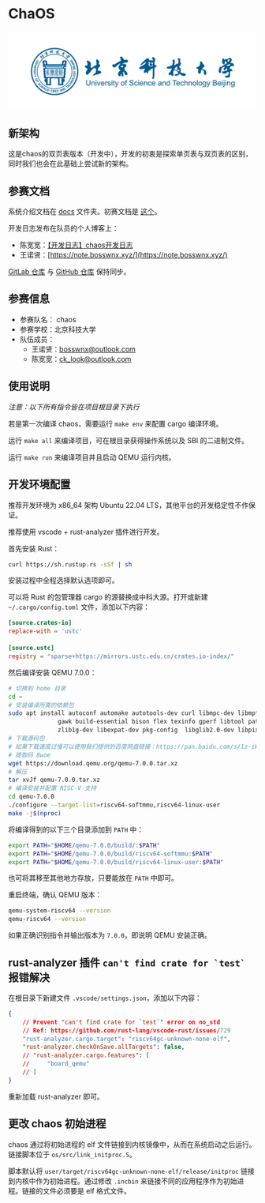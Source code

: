 # ChaOS

![USTB](./docs/image/USTB.jpg)

## 新架构
这是chaos的双页表版本（开发中），开发的初衷是探索单页表与双页表的区别，同时我们也会在此基础上尝试新的架构。

## 参赛文档

系统介绍文档在 [docs](./docs/) 文件夹。初赛文档是 [这个](./docs/初赛文档.md)。

开发日志发布在队员的个人博客上：

- 陈宽宽：[【开发日志】chaos开发日志](https://sazikk.github.io/posts/%E5%BC%80%E5%8F%91%E6%97%A5%E5%BF%97-chaos%E5%BC%80%E5%8F%91%E6%97%A5%E5%BF%97/)
- 王诺贤：[https://note.bosswnx.xyz/](https://note.bosswnx.xyz/)

[GitLab 仓库](https://gitlab.eduxiji.net/T202410008992750/oskernel2024-chaos) 与 [GitHub 仓库](https://github.com/bosswnx/chaos/) 保持同步。
 
## 参赛信息

- 参赛队名： chaos
- 参赛学校：北京科技大学
- 队伍成员：
  - 王诺贤：[bosswnx@outlook.com](mailto:bosswnx@outlook.com)
  - 陈宽宽：[ck_look@outlook.com](mailto:ck_look@outlook.com)
 
## 使用说明

*注意：以下所有指令皆在项目根目录下执行*

若是第一次编译 chaos，需要运行 `make env` 来配置 cargo 编译环境。

运行 `make all` 来编译项目，可在根目录获得操作系统以及 SBI 的二进制文件。

运行 `make run` 来编译项目并且启动 QEMU 运行内核。

## 开发环境配置

推荐开发环境为 x86_64 架构 Ubuntu 22.04 LTS，其他平台的开发稳定性不作保证。

推荐使用 vscode + rust-analyzer 插件进行开发。

首先安装 Rust：

```bash
curl https://sh.rustup.rs -sSf | sh
```

安装过程中全程选择默认选项即可。

可以将 Rust 的包管理器 cargo 的源替换成中科大源。打开或新建 `~/.cargo/config.toml` 文件，添加以下内容：

```toml
[source.crates-io]
replace-with = 'ustc'

[source.ustc]
registry = "sparse+https://mirrors.ustc.edu.cn/crates.io-index/"
```

然后编译安装 QEMU 7.0.0：

```bash
# 切换到 home 目录
cd ~
# 安装编译所需的依赖包
sudo apt install autoconf automake autotools-dev curl libmpc-dev libmpfr-dev libgmp-dev \
              gawk build-essential bison flex texinfo gperf libtool patchutils bc \
              zlib1g-dev libexpat-dev pkg-config  libglib2.0-dev libpixman-1-dev git tmux python3 ninja-build
# 下载源码包
# 如果下载速度过慢可以使用我们提供的百度网盘链接：https://pan.baidu.com/s/1z-iWIPjxjxbdFS2Qf-NKxQ
# 提取码 8woe
wget https://download.qemu.org/qemu-7.0.0.tar.xz
# 解压
tar xvJf qemu-7.0.0.tar.xz
# 编译安装并配置 RISC-V 支持
cd qemu-7.0.0
./configure --target-list=riscv64-softmmu,riscv64-linux-user
make -j$(nproc)
```

将编译得到的以下三个目录添加到 `PATH` 中：

```bash
export PATH="$HOME/qemu-7.0.0/build/:$PATH"
export PATH="$HOME/qemu-7.0.0/build/riscv64-softmmu:$PATH"
export PATH="$HOME/qemu-7.0.0/build/riscv64-linux-user:$PATH"
```

也可将其移至其他地方存放，只要能放在 `PATH` 中即可。

重启终端，确认 QEMU 版本：

```bash
qemu-system-riscv64 --version
qemu-riscv64 --version
```

如果正确识别指令并输出版本为 `7.0.0`，即说明 QEMU 安装正确。

## rust-analyzer 插件 ``can't find crate for `test` `` 报错解决

在根目录下新建文件 `.vscode/settings.json`，添加以下内容：

```json
{
    // Prevent "can't find crate for `test`" error on no_std
    // Ref: https://github.com/rust-lang/vscode-rust/issues/729
    "rust-analyzer.cargo.target": "riscv64gc-unknown-none-elf",
    "rust-analyzer.checkOnSave.allTargets": false,
    // "rust-analyzer.cargo.features": [
    //     "board_qemu"
    // ]
}
```

重新加载 rust-analyzer 即可。

## 更改 chaos 初始进程

chaos 通过将初始进程的 elf 文件链接到内核镜像中，从而在系统启动之后运行。链接脚本位于 `os/src/link_initproc.S`。

脚本默认将 `user/target/riscv64gc-unknown-none-elf/release/initproc` 链接到内核中作为初始进程。通过修改 `.incbin` 来链接不同的应用程序作为初始进程。链接的文件必须要是 elf 格式文件。
